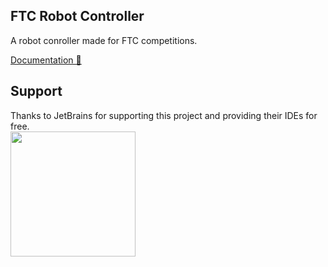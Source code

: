 ## FTC Robot Controller
A robot conroller made for FTC competitions.


<a href="https://github.com/IndexZeroZzz/robotcontroller/wiki">Documentation 📄</a>

## Support
Thanks to JetBrains for supporting this project and providing their IDEs for free.
<br>
<a href="https://www.jetbrains.com/community/opensource/#support"><img height="200" width="200" src="https://resources.jetbrains.com/storage/products/company/brand/logos/jb_beam.png"></a>
